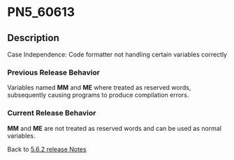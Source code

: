 # PN5_60613

<PageHeader />

## Description

Case Independence: Code formatter not handling certain variables correctly

### Previous Release Behavior

Variables named **MM** and **ME** where treated as reserved words, subsequently causing programs to produce compilation errors.

### Current Release Behavior

**MM** and **ME** are not treated as reserved words and can be used as normal variables.

Back to [5.6.2 release Notes](./../README.md)

  
<PageFooter />
